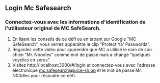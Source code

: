 ## Login Mc Safesearch
### Connectez-vous avec les informations d'identification de l'utilisateur original de MC SafeSearch.

1. En lisant les conseils de ce défi ou en tapant sur Google "MC SafeSearch", vous verrez apparaître le clip "Protect Ya' Passwordz".
2. Regardez cette vidéo pour apprendre que MC a utilisé le nom de son chien "Mr. Noodles" comme mot de passe mais a changé "quelques voyelles en zéros".
3. Visitez http://localhost:3000/#/login et connectez-vous avec l'adresse électronique mc.safesearch@juice-sh.op et le mot de passe Mr. N00dles pour résoudre ce défi.
